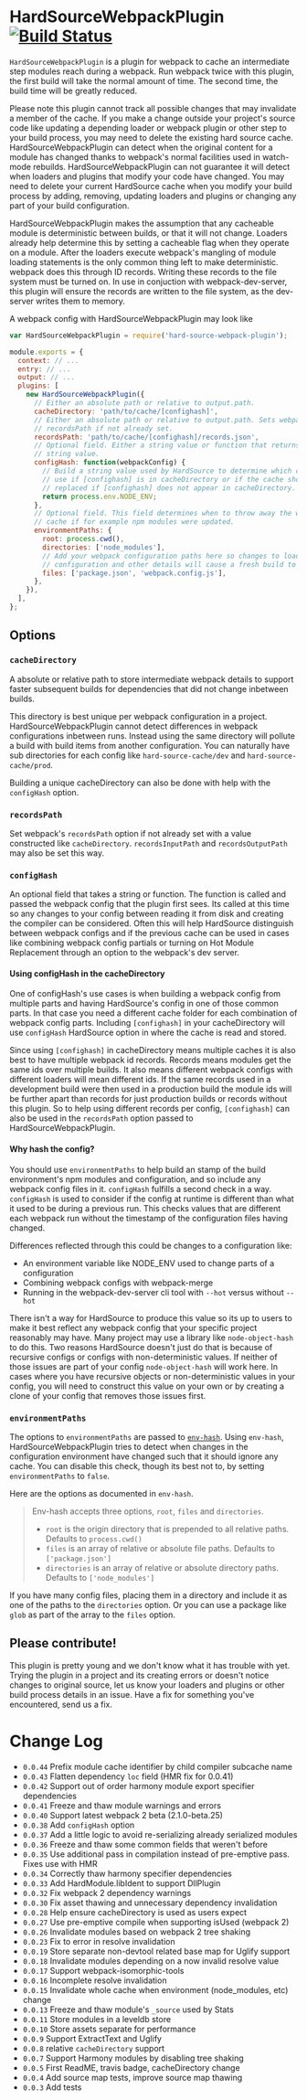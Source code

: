 # HardSourceWebpackPlugin [![Build Status](https://travis-ci.org/mzgoddard/hard-source-webpack-plugin.svg?branch=master)](https://travis-ci.org/mzgoddard/hard-source-webpack-plugin)

`HardSourceWebpackPlugin` is a plugin for webpack to cache an intermediate step modules reach during a webpack. Run webpack twice with this plugin, the first build will take the normal amount of time. The second time, the build time will be greatly reduced.

Please note this plugin cannot track all possible changes that may invalidate a member of the cache. If you make a change outside your project's source code like updating a depending loader or webpack plugin or other step to your build process, you may need to delete the existing hard source cache. HardSourceWebpackPlugin can detect when the original content for a module has changed thanks to webpack's normal facilities used in watch-mode rebuilds. HardSourceWebpackPlugin can not guarantee it will detect when loaders and plugins that modify your code have changed. You may need to delete your current HardSource cache when you modify your build process by adding, removing, updating loaders and plugins or changing any part of your build configuration.

HardSourceWebpackPlugin makes the assumption that any cacheable module is deterministic between builds, or that it will not change. Loaders already help determine this by setting a cacheable flag when they operate on a module. After the loaders execute webpack's mangling of module loading statements is the only common thing left to make deterministic. webpack does this through ID records. Writing these records to the file system must be turned on. In use in conjuction with webpack-dev-server, this plugin will ensure the records are written to the file system, as the dev-server writes them to memory.

A webpack config with HardSourceWebpackPlugin may look like

```js
var HardSourceWebpackPlugin = require('hard-source-webpack-plugin');

module.exports = {
  context: // ...
  entry: // ...
  output: // ...
  plugins: [
    new HardSourceWebpackPlugin({
      // Either an absolute path or relative to output.path.
      cacheDirectory: 'path/to/cache/[confighash]',
      // Either an absolute path or relative to output.path. Sets webpack's
      // recordsPath if not already set.
      recordsPath: 'path/to/cache/[confighash]/records.json',
      // Optional field. Either a string value or function that returns a
      // string value.
      configHash: function(webpackConfig) {
        // Build a string value used by HardSource to determine which cache to
        // use if [confighash] is in cacheDirectory or if the cache should be
        // replaced if [confighash] does not appear in cacheDirectory.
        return process.env.NODE_ENV;
      },
      // Optional field. This field determines when to throw away the whole
      // cache if for example npm modules were updated.
      environmentPaths: {
        root: process.cwd(),
        directories: ['node_modules'],
        // Add your webpack configuration paths here so changes to loader
        // configuration and other details will cause a fresh build to occur.
        files: ['package.json', 'webpack.config.js'],
      },
    }),
  ],
};
```

## Options

### `cacheDirectory`

A absolute or relative path to store intermediate webpack details to support faster subsequent builds for dependencies that did not change inbetween builds.

This directory is best unique per webpack configuration in a project. HardSourceWebpackPlugin cannot detect differences in webpack configurations inbetween runs. Instead using the same directory will pollute a build with build items from another configuration. You can naturally have sub directories for each config like `hard-source-cache/dev` and `hard-source-cache/prod`.

Building a unique cacheDirectory can also be done with help with the `configHash` option.

### `recordsPath`

Set webpack's `recordsPath` option if not already set with a value constructed like `cacheDirectory`. `recordsInputPath` and `recordsOutputPath` may also be set this way.

### `configHash`

An optional field that takes a string or function. The function is called and passed the webpack config that the plugin first sees. Its called at this time so any changes to your config between reading it from disk and creating the compiler can be considered. Often this will help HardSource distinguish between webpack configs and if the previous cache can be used in cases like combining webpack config partials or turning on Hot Module Replacement through an option to the webpack's dev server.

#### Using configHash in the cacheDirectory

One of configHash's use cases is when building a webpack config from multiple parts and having HardSource's config in one of those common parts. In that case you need a different cache folder for each combination of webpack config parts. Including `[confighash]` in your cacheDirectory will use `configHash` HardSource option in where the cache is read and stored.

Since using `[confighash]` in cacheDirectory means multiple caches it is also best to have multiple webpack id records. Records means modules get the same ids over multiple builds. It also means different webpack configs with different loaders will mean different ids. If the same records used in a development build were then used in a production build the module ids will be further apart than records for just production builds or records without this plugin. So to help using different records per config, `[confighash]` can also be used in the `recordsPath` option passed to HardSourceWebpackPlugin.

#### Why hash the config?

You should use `environmentPaths` to help build an stamp of the build environment's npm modules and configuration, and so include any webpack config files in it. `configHash` fulfills a second check in a way. `configHash` is used to consider if the config at runtime is different than what it used to be during a previous run. This checks values that are different each webpack run without the timestamp of the configuration files having changed.

Differences reflected through this could be changes to a configuration like:

- An environment variable like NODE_ENV used to change parts of a configuration
- Combining webpack configs with webpack-merge
- Running in the webpack-dev-server cli tool with `--hot` versus without `--hot`

There isn't a way for HardSource to produce this value so its up to users to make it best reflect any webpack config that your specific project reasonably may have. Many project may use a library like `node-object-hash` to do this. Two reasons HardSource doesn't just do that is because of recursive configs or configs with non-deterministic values. If neither of those issues are part of your config `node-object-hash` will work here. In cases where you have recursive objects or non-deterministic values in your config, you will need to construct this value on your own or by creating a clone of your config that removes those issues first.

### `environmentPaths`

The options to `environmentPaths` are passed to [`env-hash`](https://www.npmjs.com/package/env-hash). Using `env-hash`, HardSourceWebpackPlugin tries to detect when changes in the configuration environment have changed such that it should ignore any cache. You can disable this check, though its best not to, by setting `environmentPaths` to `false`.

Here are the options as documented in `env-hash`.

> Env-hash accepts three options, `root`, `files` and `directories`.
>
> - `root` is the origin directory that is prepended to all relative paths. Defaults to `process.cwd()`
> - `files` is an array of relative or absolute file paths. Defaults to `['package.json']`
> - `directories` is an array of relative or absolute directory paths. Defaults to `['node_modules']`

If you have many config files, placing them in a directory and include it as one of the paths to the `directories` option. Or you can use a package like `glob` as part of the array to the `files` option.

## Please contribute!

This plugin is pretty young and we don't know what it has trouble with yet. Trying the plugin in a project and its creating errors or doesn't notice changes to original source, let us know your loaders and plugins or other build process details in an issue. Have a fix for something you've encountered, send us a fix.

# Change Log

- `0.0.44` Prefix module cache identifier by child compiler subcache name
- `0.0.43` Flatten dependency `loc` field (HMR fix for 0.0.41)
- `0.0.42` Support out of order harmony module export specifier dependencies
- `0.0.41` Freeze and thaw module warnings and errors
- `0.0.40` Support latest webpack 2 beta (2.1.0-beta.25)
- `0.0.38` Add `configHash` option
- `0.0.37` Add a little logic to avoid re-serializing already serialized modules
- `0.0.36` Freeze and thaw some common fields that weren't before
- `0.0.35` Use additional pass in compilation instead of pre-emptive pass. Fixes use with HMR
- `0.0.34` Correctly thaw harmony specifier dependencies
- `0.0.33` Add HardModule.libIdent to support DllPlugin
- `0.0.32` Fix webpack 2 dependency warnings
- `0.0.30` Fix asset thawing and unnecessary dependency invalidation
- `0.0.28` Help ensure cacheDirectory is used as users expect
- `0.0.27` Use pre-emptive compile when supporting isUsed (webpack 2)
- `0.0.26` Invalidate modules based on webpack 2 tree shaking
- `0.0.23` Fix to error in resolve invalidation
- `0.0.19` Store separate non-devtool related base map for Uglify support
- `0.0.18` Invalidate modules depending on a now invalid resolve value
- `0.0.17` Support webpack-isomorphic-tools
- `0.0.16` Incomplete resolve invalidation
- `0.0.15` Invalidate whole cache when environment (node_modules, etc) change
- `0.0.13` Freeze and thaw module's `_source` used by Stats
- `0.0.11` Store modules in a leveldb store
- `0.0.10` Store assets separate for performance
- `0.0.9` Support ExtractText and Uglify
- `0.0.8` relative `cacheDirectory` support
- `0.0.7` Support Harmony modules by disabling tree shaking
- `0.0.5` First ReadME, travis badge, cacheDirectory change
- `0.0.4` Add source map tests, improve source map thawing
- `0.0.3` Add tests
